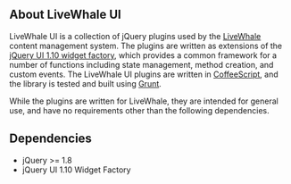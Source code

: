 ## About LiveWhale UI

LiveWhale UI is a collection of jQuery plugins used by the [LiveWhale](http://www.livewhale.net) content management system.  The plugins are written as extensions of the [jQuery UI 1.10 widget factory](http://api.jqueryui.com/jQuery.widget/), which provides a common framework for a number of functions including state management, method creation, and custom events.  The LiveWhale UI plugins are written in [CoffeeScript](http://coffeescript.org), and the library is tested and built using [Grunt](http://gruntjs.com/).

While the plugins are written for LiveWhale, they are intended for general use, and have no requirements other than the following dependencies.

## Dependencies

* jQuery >= 1.8
* jQuery UI 1.10 Widget Factory
